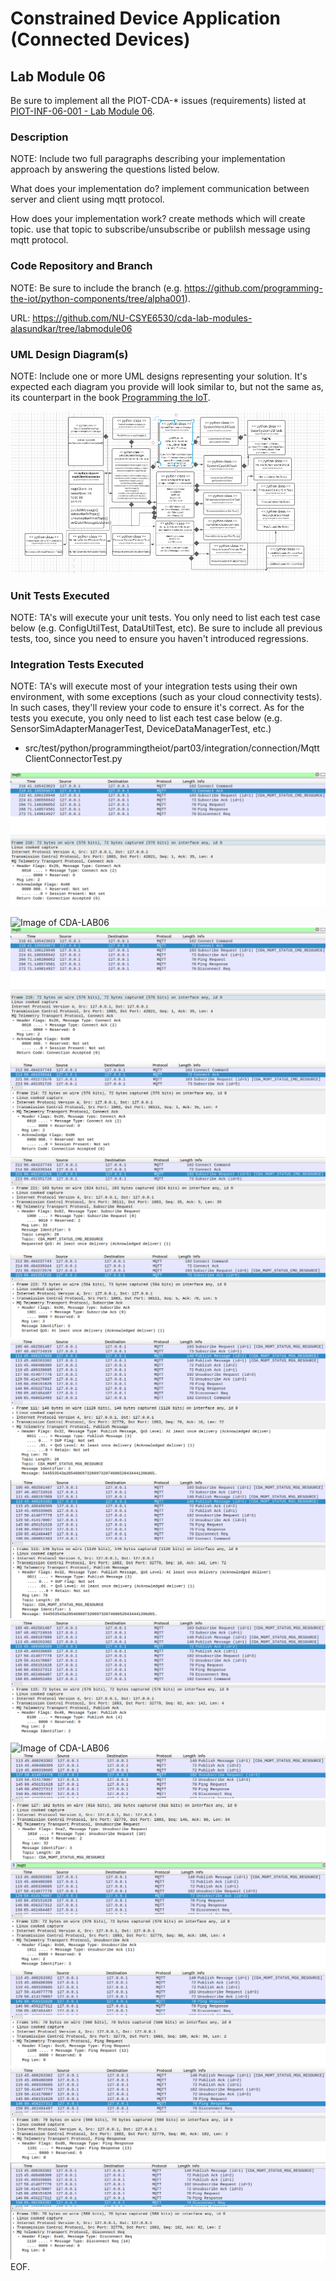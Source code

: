 # Constrained Device Application (Connected Devices)

## Lab Module 06

Be sure to implement all the PIOT-CDA-* issues (requirements) listed at [PIOT-INF-06-001 - Lab Module 06](https://github.com/orgs/programming-the-iot/projects/1#column-10488434).

### Description

NOTE: Include two full paragraphs describing your implementation approach by answering the questions listed below.

What does your implementation do? 
implement communication between server and client using mqtt protocol.

How does your implementation work?
create methods which will create topic. use that topic to subscribe/unsubscribe or publilsh message using mqtt protocol.

### Code Repository and Branch

NOTE: Be sure to include the branch (e.g. https://github.com/programming-the-iot/python-components/tree/alpha001).

URL: https://github.com/NU-CSYE6530/cda-lab-modules-alasundkar/tree/labmodule06 

### UML Design Diagram(s)

NOTE: Include one or more UML designs representing your solution. It's expected each
diagram you provide will look similar to, but not the same as, its counterpart in the
book [Programming the IoT](https://learning.oreilly.com/library/view/programming-the-internet/9781492081401/).

![Image of CDA-LAB06](cda.png)
### Unit Tests Executed

NOTE: TA's will execute your unit tests. You only need to list each test case below
(e.g. ConfigUtilTest, DataUtilTest, etc). Be sure to include all previous tests, too,
since you need to ensure you haven't introduced regressions.

 

### Integration Tests Executed

NOTE: TA's will execute most of your integration tests using their own environment, with
some exceptions (such as your cloud connectivity tests). In such cases, they'll review
your code to ensure it's correct. As for the tests you execute, you only need to list each
test case below (e.g. SensorSimAdapterManagerTest, DeviceDataManagerTest, etc.)

- src/test/python/programmingtheiot/part03/integration/connection/MqttClientConnectorTest.py
 

![Image of CDA-LAB06](mqtt.png)

![Image of CDA-LAB06](mqtt1.png)
![Image of CDA-LAB06](mqtt2.png)
![Image of CDA-LAB06](mqtt3.png)
![Image of CDA-LAB06](mqtt4.png)
![Image of CDA-LAB06](mqtt5.png)
![Image of CDA-LAB06](mqtt6.png)
![Image of CDA-LAB06](mqtt7.png)
![Image of CDA-LAB06](mqtt8.png)
![Image of CDA-LAB06](mqtt10.png)
![Image of CDA-LAB06](mqtt11.png)
![Image of CDA-LAB06](mqtt12.png)
![Image of CDA-LAB06](mqtt13.png)
![Image of CDA-LAB06](mqtt14.png)
![Image of CDA-LAB06](mqtt15.png)
EOF.
